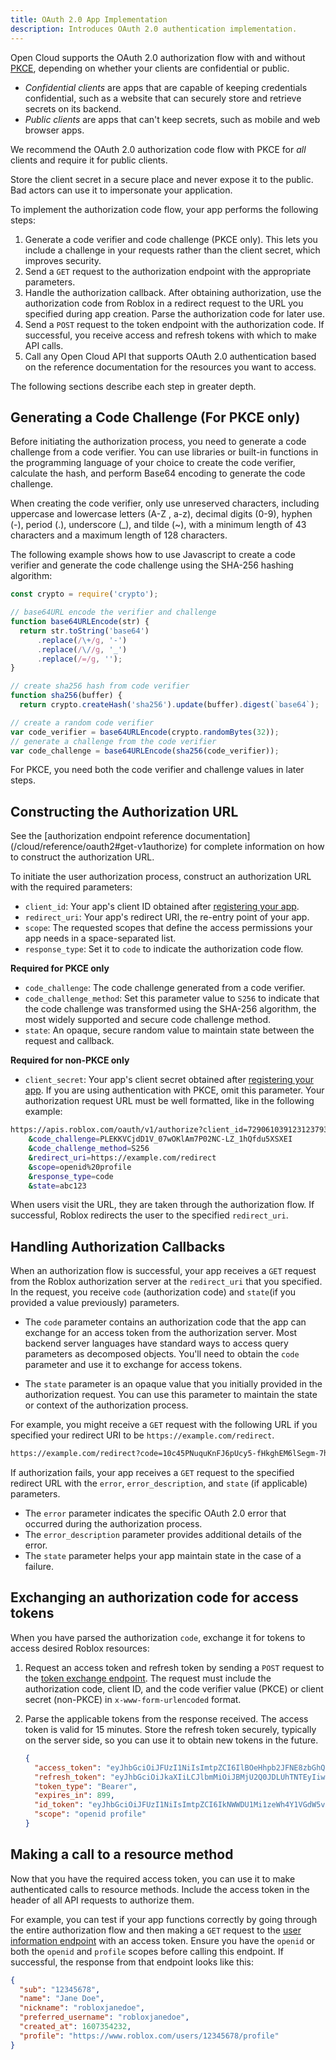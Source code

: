```yaml
---
title: OAuth 2.0 App Implementation
description: Introduces OAuth 2.0 authentication implementation.
---
```


Open Cloud supports the OAuth 2.0 authorization flow with and without
[PKCE](../../cloud/open-cloud/oauth2-overview.md#authorization-code-flow-with-pkce),
depending on whether your clients are confidential or public.

- _Confidential clients_ are apps that are capable of keeping credentials
  confidential, such as a website that can securely store and retrieve secrets on
  its backend.
- _Public clients_ are apps that can't keep secrets, such as mobile
  and web browser apps.

We recommend the OAuth 2.0 authorization code flow with PKCE for _all_ clients
and require it for public clients.

<Alert severity="warning">
Store the client secret in a secure place and never expose it to the public. Bad
actors can use it to impersonate your application.
</Alert>

To implement the authorization code flow, your app performs the following steps:

1. Generate a code verifier and code challenge (PKCE only). This lets you
   include a challenge in your requests rather than the client secret, which
   improves security.
1. Send a `GET` request to the authorization endpoint with the appropriate parameters.
1. Handle the authorization callback. After obtaining authorization, use the
   authorization code from Roblox in a redirect request to the URL you specified
   during app creation. Parse the authorization code for later use.
1. Send a `POST` request to the token endpoint with the authorization code. If
   successful, you receive access and refresh tokens with which to make API
   calls.
1. Call any Open Cloud API that supports OAuth 2.0 authentication based on the
   reference documentation for the resources you want to access.

The following sections describe each step in greater depth.

## Generating a Code Challenge (For PKCE only)

Before initiating the authorization process, you need to generate a code
challenge from a code verifier. You can use libraries or built-in functions in
the programming language of your choice to create the code verifier, calculate
the hash, and perform Base64 encoding to generate the code challenge.

When creating the code verifier, only use unreserved characters, including
uppercase and lowercase letters (A-Z , a-z), decimal digits (0-9), hyphen (-),
period (.), underscore (\_), and tilde (~), with a minimum length of 43
characters and a maximum length of 128 characters.

The following example shows how to use Javascript to create a code verifier and
generate the code challenge using the SHA-256 hashing algorithm:

```javascript title="Generate Code Challenge"
const crypto = require('crypto');

// base64URL encode the verifier and challenge
function base64URLEncode(str) {
  return str.toString('base64')
      .replace(/\+/g, '-')
      .replace(/\//g, '_')
      .replace(/=/g, '');
}

// create sha256 hash from code verifier
function sha256(buffer) {
  return crypto.createHash('sha256').update(buffer).digest(`base64`);

// create a random code verifier
var code_verifier = base64URLEncode(crypto.randomBytes(32));
// generate a challenge from the code verifier
var code_challenge = base64URLEncode(sha256(code_verifier));
```

For PKCE, you need both the code verifier and challenge values in later steps.

## Constructing the Authorization URL

<Alert severity="info">
  See the [authorization endpoint reference documentation](/cloud/reference/oauth2#get-v1authorize)
  for complete information on how to construct the authorization URL.
</Alert>

To initiate the user authorization process, construct an
authorization URL with the required parameters:

- `client_id`: Your app's client ID obtained after [registering your app](oauth2-registration.md).
- `redirect_uri`: Your app's redirect URI, the re-entry point of your app.
- `scope`: The requested scopes that define the access permissions your app
  needs in a space-separated list.
- `response_type`: Set it to `code` to indicate the authorization code flow.

**Required for PKCE only**

- `code_challenge`: The code challenge generated from a code verifier.
- `code_challenge_method`: Set this parameter value to `S256` to indicate that
  the code challenge was transformed using the SHA-256 algorithm, the most
  widely supported and secure code challenge method.
- `state`: An opaque, secure random value to maintain state
  between the request and callback.

**Required for non-PKCE only**

- `client_secret`: Your app's client secret obtained after [registering your app](oauth2-registration.md). If you are using authentication with
  PKCE, omit this parameter.
  Your authorization request URL must be well formatted, like in the following
  example:

```bash title="Example PKCE Authorization URL"
https://apis.roblox.com/oauth/v1/authorize?client_id=7290610391231237934964
    &code_challenge=PLEKKVCjdD1V_07wOKlAm7P02NC-LZ_1hQfdu5XSXEI
    &code_challenge_method=S256
    &redirect_uri=https://example.com/redirect
    &scope=openid%20profile
    &response_type=code
    &state=abc123
```

When users visit the URL, they are taken through the authorization flow. If
successful, Roblox redirects the user to the specified `redirect_uri`.

## Handling Authorization Callbacks

When an authorization flow is successful, your app receives a `GET` request from
the Roblox authorization server at the `redirect_uri` that you specified. In the
request, you receive `code` (authorization code) and `state`(if you provided a
value previously) parameters.

- The `code` parameter contains an authorization code that the app can
  exchange for an access token from the authorization server. Most backend
  server languages have standard ways to access query parameters as decomposed
  objects. You'll need to obtain the `code` parameter and use it to exchange
  for access tokens.

- The `state` parameter is an opaque value that you initially provided in the
  authorization request. You can use this parameter to maintain the state or
  context of the authorization process.

For example, you might receive a `GET` request with the following URL if you
specified your redirect URI to be `https://example.com/redirect`.

```bash title="Example Redirect URL"
https://example.com/redirect?code=10c45PNuquKnFJ6pUcy5-fHkghEM6lSegm-7hj9mVEprub1dSDuStuKK_EAUXY7AHTD63xcnmvxSLthp-C8g3jzIGZVzuXSd20Y2dEYI9hx0LZmPg95ME4z2K03UheiZbroyXUjYyB3ReoMqobzDVPzyx6IS8kj2Uu-11Xq_0JiTYxtDatuqXRNIAmJT8gMJmbSyOLOP_vnDvbeMUiBsqCRrkTGVbWSwYSc8sTVVE-535kYdqQOgNjH1ffCoZLGl8YYxLnpb2CXJlRQPrcjkA&state=6789
```

If authorization fails, your app receives a `GET` request to the specified
redirect URL with the `error`, `error_description`, and `state` (if applicable)
parameters.

- The `error` parameter indicates the specific OAuth 2.0 error that occurred
  during the authorization process.
- The `error_description` parameter provides additional details of the error.
- The `state` parameter helps your app maintain state in the case of a
  failure.

## Exchanging an authorization code for access tokens

When you have parsed the authorization `code`, exchange it for
tokens to access desired Roblox resources:

1. Request an access token and refresh token by sending a `POST` request to the
   [token exchange endpoint](/cloud/reference/oauth2#post-v1token). The
   request must include the authorization code, client ID, and the code
   verifier value (PKCE) or client secret (non-PKCE) in `x-www-form-urlencoded` format.

1. Parse the applicable tokens from the response received. The access token is
   valid for 15 minutes. Store the refresh token securely, typically on the server side, so you can use it to obtain new tokens in the future.

   ```json title="Example Token Endpoint Response"
   {
     "access_token": "eyJhbGciOiJFUzI1NiIsImtpZCI6IlBOeHhpb2JFNE8zbGhQUUlUZG9QQ3FCTE81amh3aXZFS1pHOWhfTGJNOWMiLCJ0eXAiOiJKV11234.eyJzdWIiOiIyMDY3MjQzOTU5IiwiYWlkIjoiM2Q2MWU3NDctM2ExNS00NTE4LWJiNDEtMWU3M2VhNDUyZWIwIiwic2NvcGUiOiJvcGVuaWQ6cmVhZCBwcm9maWxlOnJlYWQiLCJqdGkiOiJBVC5QbmFWVHpJU3k2YkI5TG5QYnZpTCIsIm5iZiI6MTY5MTYzOTY5OCwiZXhwIjoxNjkxNjQwNTk4LCJpYXQiOjE2OTE2Mzk2OTgsImlzcyI6Imh0dHBzOi8vYXBpcy5yb2Jsb3guY29tL29hdXRoLyIsImF1ZCI6IjcyOTA2MTAzOTc5ODc5MzQ5Nj1234.BjwMkC8Q5a_iP1Q5Th8FrS7ntioAollv_zW9mprF1ats9CD2axCvupZydVzYphzQ8TawunnYXp0Xe8k0t8ithg",
     "refresh_token": "eyJhbGciOiJkaXIiLCJlbmMiOiJBMjU2Q0JDLUhTNTEyIiwia2lkIjoidGpHd1BHaURDWkprZEZkREg1dFZ5emVzRWQyQ0o1NDgtUi1Ya1J1TTBBRSIsInR5cCI6IkpXVCJ9..nKYZvjvXH6msDG8Udluuuw.PwP-_HJIjrgYdY-gMR0Q3cabNwIbmItcMEQHx5r7qStVVa5l4CbrKwJvjY-w9xZ9VFb6P70WmXndNifnio5BPZmivW5QkJgv5_sxLoCwsqB1bmEkz2nFF4ANLzQLCQMvQwgXHPMfCK-lclpVEwnHk4kemrCFOvfuH4qJ1V0Q0j0WjsSU026M67zMaFrrhSKwQh-SzhmXejhKJOjhNfY9hAmeS-LsLLdszAq_JyN7fIvZl1fWDnER_CeDAbQDj5K5ECNOHAQ3RemQ2dADVlc07VEt2KpSqUlHlq3rcaIcNRHCue4GfbCc1lZwQsALbM1aSIzF68klXs1Cj_ZmXxOSOyHxwmbQCHwY7aa16f3VEJzCYa6m0m5U_oHy84iQzsC-_JvBaeFCachrLWmFY818S-nH5fCIORdYgc4s7Fj5HdULnnVwiKeQLKSaYsfneHtqwOc_ux2QYv6Cv6Xn04tkB2TEsuZ7dFwPI-Hw2O30vCzLTcZ-Fl08ER0J0hhq4ep7B641IOnPpMZ1m0gpJJRPbHX_ooqHol9zHZ0gcLKMdYy1wUgsmn_nK_THK3m0RmENXNtepyLw_tSd5vqqIWZ5NFglKSqVnbomEkxneEJRgoFhBGMZiR-3FXMaVryUjq-N.Q_t4NGxTUSMsLVEppkTu0Q6rwt2rKJfFGuvy3s12345",
     "token_type": "Bearer",
     "expires_in": 899,
     "id_token": "eyJhbGciOiJFUzI1NiIsImtpZCI6IkNWWDU1Mi1zeWh4Y1VGdW5vNktScmtReFB1eW15YTRQVllodWdsd3hnNzgiLCJ0eXAiOiJKV11234.eyJzdWIiOiIyMDY3MjQzOTU5IiwibmFtZSI6ImxpbmtzZ29hdCIsIm5pY2tuYW1lIjoibGlua3Nnb2F0IiwicHJlZmVycmVkX3VzZXJuYW1lIjoibGlua3Nnb2F0IiwiY3JlYXRlZF9hdCI6MTYwNzM1NDIzMiwicHJvZmlsZSI6Imh0dHBzOi8vd3d3LnJvYmxveC5jb20vdXNlcnMvMjA2NzI0Mzk1OS9wcm9maWxlIiwibm9uY2UiOiIxMjM0NSIsImp0aSI6IklELnltd3ZjTUdpOVg4azkyNm9qd1I5IiwibmJmIjoxNjkxNjM5Njk4LCJleHAiOjE2OTE2NzU2OTgsImlhdCI6MTY5MTYzOTY5OCwiaXNzIjoiaHR0cHM6Ly9hcGlzLnJvYmxveC5jb20vb2F1dGgvIiwiYXVkIjoiNzI5MDYxMDM5Nzk4NzkzNDk2NCJ9.kZgCMJQGsariwCi8HqsUadUBMM8ZOmf_IPDoWyQY9gVX4Kx3PubDz-Q6MvZ9eU5spNFz0-PEH-G2WSvq2ljDyg",
     "scope": "openid profile"
   }
   ```

## Making a call to a resource method

Now that you have the required access token, you can use it to make
authenticated calls to resource methods. Include the access token in the header of all API requests to
authorize them.

For example, you can test if your app functions correctly by
going through the entire authorization flow and then making a `GET` request
to the
[user information endpoint](/cloud/reference/oauth2#get-v1userinfo) with an access
token. Ensure you have the `openid` or both the `openid` and `profile`
scopes before calling this endpoint. If successful, the response from that
endpoint looks like this:

```json title="Example User Information Response"
{
  "sub": "12345678",
  "name": "Jane Doe",
  "nickname": "robloxjanedoe",
  "preferred_username": "robloxjanedoe",
  "created_at": 1607354232,
  "profile": "https://www.roblox.com/users/12345678/profile"
}
```
